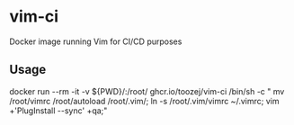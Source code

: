 # vim-ci
Docker image running Vim for CI/CD purposes

## Usage
docker run --rm -it -v ${PWD}/:/root/ ghcr.io/toozej/vim-ci /bin/sh -c "
      mv /root/vimrc /root/autoload /root/.vim/;
      ln -s /root/.vim/vimrc ~/.vimrc;
      vim +'PlugInstall --sync' +qa;"
